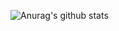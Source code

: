 ![Anurag's github stats](https://github-readme-stats.vercel.app/api?username=YeongHun-KO&show_icons=true&theme=radical)
